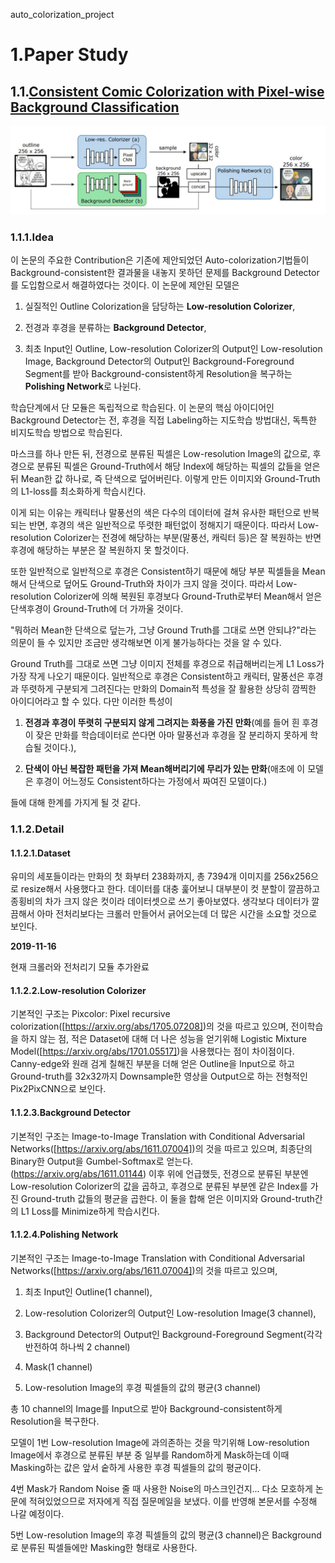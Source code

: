 ﻿auto_colorization_project

# 1.Paper Study


## 1.1.[Consistent Comic Colorization with Pixel-wise Background Classification](https://nips2017creativity.github.io/doc/Consistent_Comic_Colorization.pdf)



![img](./img/img1.JPG)


### 1.1.1.Idea
이 논문의 주요한 Contribution은 기존에 제안되었던 Auto-colorization기법들이 Background-consistent한 결과물을 내놓지 못하던 문제를 Background Detector를 도입함으로서 해결하였다는 것이다.
이 논문에 제안된 모델은



1. 실질적인 Outline Colorization을 담당하는 **Low-resolution Colorizer**, 


2. 전경과 후경을 분류하는 **Background Detector**, 


3. 최초 Input인 Outline, Low-resolution Colorizer의 Output인 Low-resolution Image, Background Detector의 Output인 Background-Foreground Segment를 받아 Background-consistent하게 Resolution을 복구하는 **Polishing Network**로 나뉜다.



학습단계에서 단 모듈은 독립적으로 학습된다. 이 논문의 핵심 아이디어인 Background Detector는 전, 후경을 직접 Labeling하는 지도학습 방법대신, 독특한 비지도학습 방법으로 학습된다. 


마스크를 하나 만든 뒤, 전경으로 분류된 픽셀은 Low-resolution Image의 값으로, 후경으로 분류된 픽셀은 Ground-Truth에서 해당 Index에 해당하는 픽셀의 값들을 얻은 뒤 Mean한 값 하나로, 즉 단색으로 덮어버린다. 이렇게 만든 이미지와 Ground-Truth의 L1-loss를 최소화하게 학습시킨다. 



이게 되는 이유는 캐릭터나 말풍선의 색은 다수의 데이터에 걸쳐 유사한 패턴으로 반복되는 반면, 후경의 색은 일반적으로 뚜렷한 패턴없이 정해지기 때문이다. 따라서 Low-resolution Colorizer는 전경에 해당하는 부분(말풍선, 캐릭터 등)은 잘 복원하는 반면 후경에 해당하는 부분은 잘 복원하지 못 할것이다. 


또한 일반적으로 일반적으로 후경은 Consistent하기 때문에 해당 부분 픽셀들을 Mean해서 단색으로 덮어도 Ground-Truth와 차이가 크지 않을 것이다. 따라서 Low-resolution Colorizer에 의해 복원된 후경보다 Ground-Truth로부터 Mean해서 얻은 단색후경이 Ground-Truth에 더 가까울 것이다. 



"뭐하러 Mean한 단색으로 덮는가, 그냥 Ground Truth를 그대로 쓰면 안되냐?"라는 의문이 들 수 있지만 조금만 생각해보면 이게 불가능하다는 것을 알 수 있다. 


Ground Truth를 그대로 쓰면 그냥 이미지 전체를 후경으로 취급해버리는게 L1 Loss가 가장 작게 나오기 때문이다. 일반적으로 후경은 Consistent하고 캐릭터, 말풍선은 후경과 뚜렷하게 구분되게 그려진다는 만화의 Domain적 특성을 잘 활용한 상당히 깜찍한 아이디어라고 할 수 있다. 다만 이러한 특성이 



1. **전경과 후경이 뚜렷히 구분되지 않게 그려지는 화풍을 가진 만화**(예를 들어 흰 후경이 잦은 만화를 학습데이터로 쓴다면 아마 말풍선과 후경을 잘 분리하지 못하게 학습될 것이다.),



2. **단색이 아닌 복잡한 패턴을 가져 Mean해버리기에 무리가 있는 만화**(애초에 이 모델은 후경이 어느정도 Consistent하다는 가정에서 짜여진 모델이다.)



들에 대해 한계를 가지게 될 것 같다.




### 1.1.2.Detail
#### 1.1.2.1.Dataset
유미의 세포들이라는 만화의 첫 화부터 238화까지, 총 7394개 이미지를 256x256으로 resize해서 사용했다고 한다. 데이터를 대충 훑어보니 대부분이 컷 분할이 깔끔하고 종횡비의 차가 크지 않은 컷이라 데이터셋으로 쓰기 좋아보였다. 생각보다 데이터가 깔끔해서 아마 전처리보다는 크롤러 만들어서 긁어오는데 더 많은 시간을 소요할 것으로 보인다.



**2019-11-16**



현재 크롤러와 전처리기 모듈 추가완료



#### 1.1.2.2.Low-resolution Colorizer
 기본적인 구조는 Pixcolor: Pixel recursive colorization([https://arxiv.org/abs/1705.07208])의 것을 따르고 있으며, 전이학습을 하지 않는 점, 적은 Dataset에 대해 더 나은 성능을 얻기위해 Logistic Mixture Model([https://arxiv.org/abs/1701.05517])을 사용했다는 점이 차이점이다. Canny-edge와 원래 검게 칠해진 부분을 더해 얻은 Outline을 Input으로 하고 Ground-truth를 32x32까지 Downsample한 영상을 Output으로 하는 전형적인 Pix2PixCNN으로 보인다.



#### 1.1.2.3.Background Detector
기본적인 구조는 Image-to-Image Translation with Conditional Adversarial Networks([https://arxiv.org/abs/1611.07004])의 것을 따르고 있으며, 최종단의 Binary한 Output을 Gumbel-Softmax로 얻는다.(https://arxiv.org/abs/1611.01144) 이후 위에 언급했듯, 전경으로 분류된 부분엔 Low-resolution Colorizer의 값을 곱하고, 후경으로 분류된 부분엔 같은 Index를 가진 Ground-truth 값들의 평균을 곱한다. 이 둘을 합해 얻은 이미지와 Ground-truth간의 L1 Loss를 Minimize하게 학습시킨다. 



#### 1.1.2.4.Polishing Network
기본적인 구조는 Image-to-Image Translation with Conditional Adversarial Networks([https://arxiv.org/abs/1611.07004])의 것을 따르고 있으며, 


1. 최초 Input인 Outline(1 channel), 


2. Low-resolution Colorizer의 Output인 Low-resolution Image(3 channel),


3. Background Detector의 Output인 Background-Foreground Segment(각각 반전하여 하나씩 2 channel)


4. Mask(1 channel)


5. Low-resolution Image의 후경 픽셀들의 값의 평균(3 channel)


총 10 channel의 Image를 Input으로 받아 Background-consistent하게 Resolution을 복구한다. 



모델이 1번 Low-resolution Image에 과의존하는 것을 막기위해 Low-resolution Image에서 후경으로 분류된 부분 중 일부를 Random하게 Mask하는데 이때 Masking하는 값은 앞서 숱하게 사용한 후경 픽셀들의 값의 평균이다. 

4번 Mask가 Random Noise 줄 때 사용한 Noise의 마스크인건지... 다소 모호하게 논문에 적혀있었으므로 저자에게 직접 질문메일을 보냈다. 이를 반영해 본문서를 수정해 나갈 예정이다.


5번 Low-resolution Image의 후경 픽셀들의 값의 평균(3 channel)은 Background로 분류된 픽셀들에만 Masking한 형태로 사용한다.


